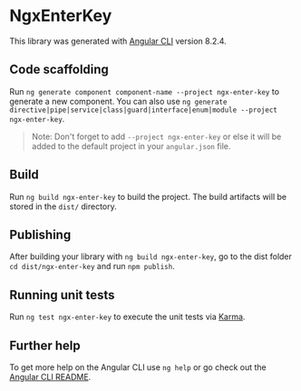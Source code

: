# NgxEnterKey

This library was generated with [Angular CLI](https://github.com/angular/angular-cli) version 8.2.4.

## Code scaffolding

Run `ng generate component component-name --project ngx-enter-key` to generate a new component. You can also use `ng generate directive|pipe|service|class|guard|interface|enum|module --project ngx-enter-key`.
> Note: Don't forget to add `--project ngx-enter-key` or else it will be added to the default project in your `angular.json` file. 

## Build

Run `ng build ngx-enter-key` to build the project. The build artifacts will be stored in the `dist/` directory.

## Publishing

After building your library with `ng build ngx-enter-key`, go to the dist folder `cd dist/ngx-enter-key` and run `npm publish`.

## Running unit tests

Run `ng test ngx-enter-key` to execute the unit tests via [Karma](https://karma-runner.github.io).

## Further help

To get more help on the Angular CLI use `ng help` or go check out the [Angular CLI README](https://github.com/angular/angular-cli/blob/master/README.md).
